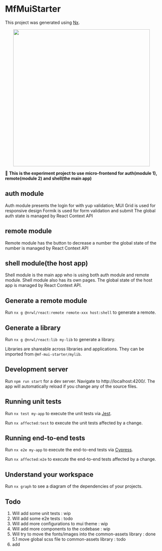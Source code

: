 # MfMuiStarter

This project was generated using [Nx](https://nx.dev).

<p style="text-align: center;"><img src="https://raw.githubusercontent.com/nrwl/nx/master/images/nx-logo.png" width="450"></p>

🔎 **This is the experiment project to use micro-frontend for auth(module 1), remote(module 2) and shell(the main app)**

## auth module

Auth module presents the login for with yup validation;
MUI Grid is used for responsive design
Formik is used for form validation and submit
The global auth state is managed by React Context API

## remote module

Remote module has the button to decrease a number
the global state of the number is managed by React Context API

## shell module(the host app)

Shell module is the main app who is using both auth module and remote module.
Shell module also has its own pages.
The global state of the host app is managed by React Context API.

## Generate a remote module

Run `nx g @nrwl/react:remote remote-xxx host:shell` to generate a remote.

## Generate a library

Run `nx g @nrwl/react:lib my-lib` to generate a library.

Libraries are shareable across libraries and applications. They can be imported from `@mf-mui-starter/mylib`.

## Development server

Run `npm run start` for a dev server. Navigate to http://localhost:4200/. The app will automatically reload if you change any of the source files.

## Running unit tests

Run `nx test my-app` to execute the unit tests via [Jest](https://jestjs.io).

Run `nx affected:test` to execute the unit tests affected by a change.

## Running end-to-end tests

Run `nx e2e my-app` to execute the end-to-end tests via [Cypress](https://www.cypress.io).

Run `nx affected:e2e` to execute the end-to-end tests affected by a change.

## Understand your workspace

Run `nx graph` to see a diagram of the dependencies of your projects.

## Todo

1. Will add some unit tests : wip
2. Will add some e2e tests : todo
3. Will add more configurations to mui theme : wip
4. Will add more components to the codebase : wip
5. Will try to move the fonts/images into the common-assets library : done
   5.1 move global scss file to common-assets library : todo
6. add

